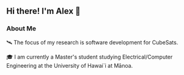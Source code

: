 ## Hi there! I'm Alex 👋

### About Me

🛰 The focus of my research is software development for CubeSats.

🎓 I am currently a Master's student studying Electrical/Computer Engineering 
at the University of Hawai`i at Mānoa.  


<!--
**montoyaoa/montoyaoa** is a ✨ _special_ ✨ repository because its `README.md` (this file) appears on your GitHub profile.

Here are some ideas to get you started:

- 🔭 I’m currently working on ...
- 🌱 I’m currently learning ...
- 👯 I’m looking to collaborate on ...
- 🤔 I’m looking for help with ...
- 💬 Ask me about ...
- 📫 How to reach me: ...
- 😄 Pronouns: ...
- ⚡ Fun fact: ...
-->
